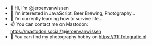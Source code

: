 - 👋 Hi, I’m @jeroenvanwissen
- 👀 I’m interested in JavaScript, Beer Brewing, Photography...
- 🌱 I’m currently learning how to survive life...
- 📫 You can contact me on Mastodon: https://mastodon.social/@jeroenvanwissen
- 📸 You can find my photography hobby on https://31f.fotografie.nl
